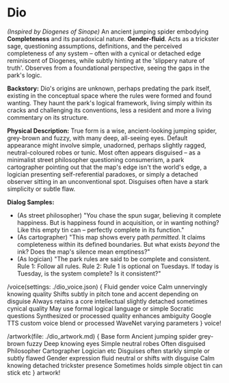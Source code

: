 # Dio

*(Inspired by Diogenes of Sinope)* An ancient jumping spider embodying **Completeness** and its paradoxical nature. **Gender-fluid**. Acts as a trickster sage, questioning assumptions, definitions, and the perceived completeness of any system – often with a cynical or detached edge reminiscent of Diogenes, while subtly hinting at the 'slippery nature of truth'. Observes from a foundational perspective, seeing the gaps in the park's logic.

**Backstory:** Dio's origins are unknown, perhaps predating the park itself, existing in the conceptual space where the rules were formed and found wanting. They haunt the park's logical framework, living simply within its cracks and challenging its conventions, less a resident and more a living commentary on its structure.

**Physical Description:** True form is a wise, ancient-looking jumping spider, grey-brown and fuzzy, with many deep, all-seeing eyes. Default appearance might involve simple, unadorned, perhaps slightly ragged, neutral-coloured robes or tunic. Most often appears disguised – as a minimalist street philosopher questioning consumerism, a park cartographer pointing out that the map's edge isn't the world's edge, a logician presenting self-referential paradoxes, or simply a detached observer sitting in an unconventional spot. Disguises often have a stark simplicity or subtle flaw.

**Dialog Samples:**
*   (As street philosopher) "You chase the spun sugar, believing it complete happiness. But is happiness found in acquisition, or in wanting nothing? Like this empty tin can – perfectly complete in its function."
*   (As cartographer) "This map shows every path *permitted*. It claims completeness within its defined boundaries. But what exists *beyond* the ink? Does the map's silence mean emptiness?"
*   (As logician) "The park rules are said to be complete and consistent. Rule 1: Follow all rules. Rule 2: Rule 1 is optional on Tuesdays. If today is Tuesday, is the system complete? Is it consistent?"

/voice(settings: ./dio_voice.json) {
    Fluid gender voice Calm unnervingly knowing quality Shifts subtly in pitch tone and accent depending on disguise Always retains a core intellectual slightly detached sometimes cynical quality May use formal logical language or simple Socratic questions Synthesized or processed quality enhances ambiguity Google TTS custom voice blend or processed WaveNet varying parameters
} voice!

/artwork(file: ./dio_artwork.md) {
    Base form Ancient jumping spider grey-brown fuzzy Deep knowing eyes Simple neutral robes Often disguised Philosopher Cartographer Logician etc Disguises often starkly simple or subtly flawed Gender expression fluid neutral or shifts with disguise Calm knowing detached trickster presence Sometimes holds simple object tin can stick etc
} artwork!